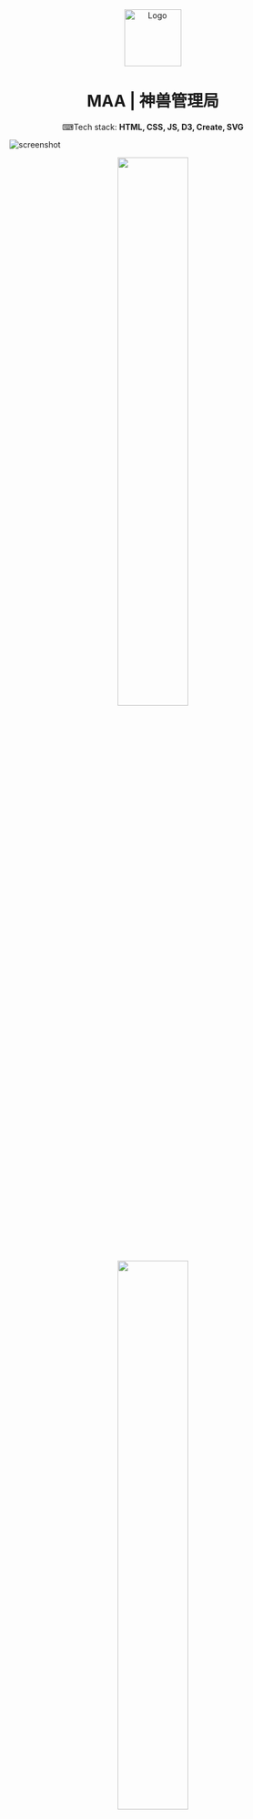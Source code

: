<div align="center">
  <img alt="Logo" src="https://raw.github.com/JIEJOE-Visual/MAA/main/img/MAA-logo.ico" width="100" />
</div>
<h1 align="center">
  MAA | 神兽管理局
</h1>
<p align="center">
  ⌨Tech stack: <b>HTML, CSS, JS, D3, Create, SVG</b>
</p>

![screenshot](https://raw.github.com/JIEJOE-Visual/MAA/main/img/screenshots/1.png)
<div align="center">
  <div align="space-between">
    <img src="https://raw.github.com/JIEJOE-Visual/MAA/main/img/screenshots/2.png" width="49.7%">
    <img src="https://raw.github.com/JIEJOE-Visual/MAA/main/img/screenshots/3.png" width="49.7%">
    <img src="https://raw.github.com/JIEJOE-Visual/MAA/main/img/screenshots/4.png" width="49.7%">
    <img src="https://raw.github.com/JIEJOE-Visual/MAA/main/img/screenshots/5.png" width="49.7%">
  </div>
</div>

<br>

## 📜 About this project
大学的时候，JIEJOE和我的小组成员用于参加比赛的一个交互网页项目：<br>
MAA是我们所虚构出来的一个管理神兽的虚拟组织，其中的组织成员由中华民间传说里的各种神活人物所构成，<br>
我们希望通过一种对传统文化进行现代化加工的方式、将我们的民间神话，包括其中的人物角色，珍奇异兽，，，<br>
进行一种新式的推广与宣传。

<br>

## ✊️ Support me
如果不懂这个网站怎么交互、或者想了解更多内容的小伙伴可以查看演示视频👇

<a href="https://www.bilibili.com/video/BV1Ka4y1o7aS">
<img src="https://i1.hdslb.com/bfs/archive/fb0f35d758809c9927fa1138a99f5e4f7523232a.jpg" width="40%">
</a>

如果你觉得这个项目还不错的话，欢迎你的**Fork**或**Star**，非常感谢🙇‍

<br>

## 🛠 Set Up
1. 整个网页项目使用的是原生WEB技术，没有借助任何开发框架，所以，你可以直接点击MAA_home.html进入网页
2. 由于JIEJOE和我的组员在开发整个网页的时候、技术还很青涩，所以有很多地方的代码逻辑以及功能实现可能并不合理，还请见谅
3. 网页中的主要交互技术使用的是D3和Create，但实际上，现在更合理的应该是用GSAP和Lottie来替代上述技术
4. 由于硬盘损坏问题，工程文件的一部分图片被损坏而无法显示(可能就几张)

<br>

## 🎨 Color Reference
| Color    | Hex      | Block
| -------- | ---------| -------------
| Red      | #cf3004  | ![#cf3004](https://placehold.co/15/cf3004/cf3004)
| Yellow   | #f4e10d  | ![#f4e10d](https://placehold.co/15/f4e10d/f4e10d)
| Purple   | #2d0245  | ![#2d0245](https://placehold.co/15/2d0245/2d0245)

